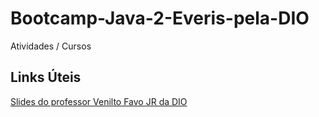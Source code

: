 # Bootcamp-Java-2-Everis-pela-DIO
Atividades / Cursos

## Links Úteis
[Slides do professor Venilto Favo JR da DIO](https://drive.google.com/file/d/1IZu0qohv1JOmxjEra1lknDiiStU68bl4/view)

